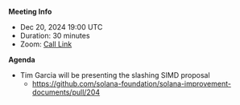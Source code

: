 **Meeting Info**
- Dec 20, 2024 19:00 UTC 
- Duration: 30 minutes
- Zoom: [Call Link](https://solana-foundation.zoom.us/j/85380657247?pwd=fAbUR8ri4wUwEESAqwc1wsc8BxazfI.1)

**Agenda**

- Tim Garcia will be presenting the slashing SIMD proposal
  - https://github.com/solana-foundation/solana-improvement-documents/pull/204


